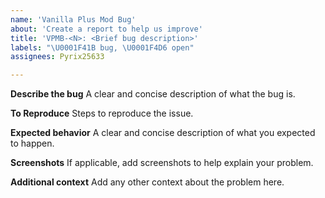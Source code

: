 ```yaml
---
name: 'Vanilla Plus Mod Bug'
about: 'Create a report to help us improve'
title: 'VPMB-<N>: <Brief bug description>'
labels: "\U0001F41B bug, \U0001F4D6 open"
assignees: Pyrix25633

---
```


**Describe the bug**
A clear and concise description of what the bug is.

**To Reproduce**
Steps to reproduce the issue.

**Expected behavior**
A clear and concise description of what you expected to happen.

**Screenshots**
If applicable, add screenshots to help explain your problem.

**Additional context**
Add any other context about the problem here.
